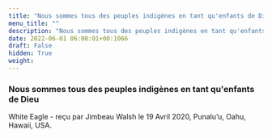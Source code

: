 ```yaml
---
title: "Nous sommes tous des peuples indigènes en tant qu'enfants de Dieu "
menu_title: ""
description: "Nous sommes tous des peuples indigènes en tant qu'enfants de Dieu "
date: 2022-06-01 06:00:01+00:1066
draft: False
hidden: True
weight:
---
```

### Nous sommes tous des peuples indigènes en tant qu'enfants de Dieu 

White Eagle - reçu par Jimbeau Walsh le 19 Avril 2020, Punalu’u, Oahu, Hawaii, USA.



